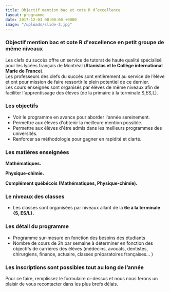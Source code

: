 ```yaml
---
title: Objectif mention bac et cote R d’excellence
layout: programme
date: 2017-12-03 00:00:00 +0000
image: "/uploads/slide-3.jpg"
---
```

### Objectif mention bac et cote R d'excellence en petit groupe de même niveaux

Les clefs du succès offre un service de tutorat de haute qualité spécialisé pour les lycées français de Montréal (**Stanislas et le Collège international Marie de France**).  
Les professeurs des clefs du succès sont entièrement au service de l’élève et ont pour mission de faire ressortir le plein potentiel de ce dernier.  
Les cours enseignés sont organisés par élèves de même niveaux afin de faciliter l'apprentissage des élèves (de la primaire à la terminale S,ES,L).

### Les objectifs

* Voir le programme en avance pour aborder l'année sereinement.
* Permettre aux élèves d'obtenir la meilleure mention possible.
* Permettre aux élèves d'être admis dans les meilleurs programmes des universités.
* Renforcer sa méthodologie pour gagner en rapidité et clarté.

### Les matières enseignées

**Mathématiques.**

 **Physique-chimie.**

**Complément québécois (Mathématiques, Physique-chimie).**

### Le niveaux des classes

* Les classes sont organisées par niveaux allant de la **6e à la terminale {S, ES/L}.**

### Les détail du programme 

* Programme sur-mesure en fonction des besoins des étudiants
* Nombre de cours de 2h par semaine à déterminer en fonction des objectifs de carrières des élèves (médecins, avocats, dentistes, chirurgiens, finance, actuaire, classes préparatoires françaises... )

### **Les inscriptions sont possibles tout au long de l’année**

Pour ce faire, remplissez le formulaire ci-dessus et nous nous ferons un plaisir de vous recontacter dans les plus brefs délais.